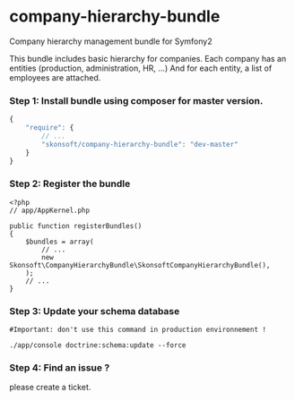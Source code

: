 company-hierarchy-bundle
========================

Company hierarchy management bundle for Symfony2

This bundle includes basic hierarchy for companies. Each company has an entities (production, administration, HR, ...) And for each entity, a list of employees are attached.


### Step 1: Install bundle using composer for master version.
``` js
{
    "require": {
        // ...
        "skonsoft/company-hierarchy-bundle": "dev-master"
    }
}
```

### Step 2: Register the bundle

```
<?php
// app/AppKernel.php

public function registerBundles()
{
    $bundles = array(
        // ...
        new Skonsoft\CompanyHierarchyBundle\SkonsoftCompanyHierarchyBundle(),
    );
    // ...
}
```

### Step 3: Update your schema database
```
#Important: don't use this command in production environnement !

./app/console doctrine:schema:update --force

```

### Step 4: Find an issue ?

please create a ticket.
